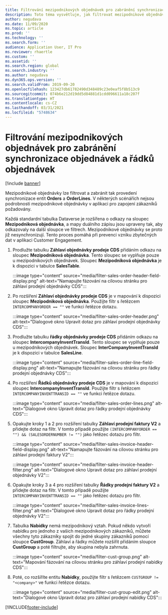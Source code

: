 ```yaml
---
title: Filtrování mezipodnikových objednávek pro zabránění synchronizace objednávek a řádků objednávek
description: Toto téma vysvětluje, jak filtrovat mezipodnikové objednávky tak, aby se entity Orders a OrderLines nesynchronizovaly.
author: negudava
ms.date: 11/09/2020
ms.topic: article
ms.prod: ''
ms.technology: ''
ms.search.form: ''
audience: Application User, IT Pro
ms.reviewer: rhaertle
ms.custom: ''
ms.assetid: ''
ms.search.region: global
ms.search.industry: ''
ms.author: negudava
ms.dyn365.ops.version: ''
ms.search.validFrom: 2019-09-20
ms.openlocfilehash: 123427db61782490d348489c23e0eaf5f8b513c9
ms.sourcegitcommit: 074b6e212d19dd5d84881d1cdd096611a18c207f
ms.translationtype: HT
ms.contentlocale: cs-CZ
ms.lasthandoff: 03/31/2021
ms.locfileid: "5748634"
---
```

# <a name="filter-intercompany-orders-to-avoid-syncing-orders-and-orderlines"></a>Filtrování mezipodnikových objednávek pro zabránění synchronizace objednávek a řádků objednávek

[!include [banner](../../includes/banner.md)]

Mezipodnikové objednávky lze filtrovat a zabránit tak provedení synchronizace entit **Orders** a **OrderLines**. V některých scénářích nejsou podrobnosti mezipodnikové objednávky v aplikaci pro zapojení zákazníků požadovány.

Každá standardní tabulka Dataverse je rozšířena o odkazy na sloupec **Mezipodniková objednávka**, a mapy duálního zápisu jsou upraveny tak, aby odkazovaly na další sloupce ve filtrech. Mezipodnikové objednávky se proto již nesynchronizují. Tento proces pomáhá při prevenci vzniku zbytečných dat v aplikaci Customer Engagement.

1. Prodlužte tabulku **Záhlaví objednávky prodeje CDS** přidáním odkazu na sloupec **Mezipodniková objednávka**. Tento sloupec se vyplňuje pouze u mezipodnikových objednávek. Sloupec **Mezipodniková objednávka** je k dispozici v tabulce **SalesTable**.

    :::image type="content" source="media/filter-sales-order-header-field-display.png" alt-text="Namapujte fázování na cílovou stránku pro záhlaví prodejní objednávky CDS":::

2. Po rozšíření **Záhlaví objednávky prodeje CDS** je v mapování k dispozici sloupec **Mezipodniková objednávka**. Použijte filtr s řetězcem `INTERCOMPANYORDER == ""` ve funkci řetězce dotazu.

    :::image type="content" source="media/filter-sales-order-header.png" alt-text="Dialogové okno Upravit dotaz pro záhlaví prodejní objednávky CDS":::

3. Prodlužte tabulku **řádky objednávky prodeje CDS** přidáním odkazu na sloupec **IntercompanyInventTransId**. Tento sloupec se vyplňuje pouze u mezipodnikových objednávek. Sloupec **InterCompanyInventTransId** je k dispozici v tabulce **SalesLine**.

    :::image type="content" source="media/filter-sales-order-line-field-display.png" alt-text="Namapujte fázování na cílovou stránku pro řádky prodejní objednávky CDS":::

4. Po rozšíření **Řádků objednávky prodeje CDS** je v mapování k dispozici sloupec **IntercompanyInventTransId**. Použijte filtr s řetězcem `INTERCOMPANYINVENTTRANSID == ""` ve funkci řetězce dotazu.

    :::image type="content" source="media/filter-sales-order-lines.png" alt-text="Dialogové okno Upravit dotaz pro řádky prodejní objednávky CDS":::

5. Opakujte kroky 1 a 2 pro rozšíření tabulky **Záhlaví prodejní faktury V2** a přidejte dotaz na filtr. V tomto případě použijte `(INTERCOMPANYORDER == "") && (SALESORDERNUMBER != "")` jako řetězec dotazu pro filtr.

    :::image type="content" source="media/filter-sales-invoice-header-field-display.png" alt-text="Namapujte fázování na cílovou stránku pro záhlaví prodejní faktury V2":::

    :::image type="content" source="media/filter-sales-invoice-header-filter.png" alt-text="Dialogové okno Upravit dotaz pro záhlaví prodejní objednávky V2":::

6. Opakujte kroky 3 a 4 pro rozšíření tabulky **Řádky prodejní faktury V2** a přidejte dotaz na filtr. V tomto případě použijte `INTERCOMPANYINVENTTRANSID == ""` jako řetězec dotazu pro filtr.

    :::image type="content" source="media/filter-sales-invoice-lines-filter.png" alt-text="Dialogové okno Upravit dotaz pro řádky prodejní objednávky V2":::

7. Tabulka **Nabídky** nemá mezipodnikový vztah. Pokud někdo vytvoří nabídku pro jednoho z vašich mezipodnikových zákazníků, můžete všechny tyto zákazníky spojit do jedné skupiny zákazníků pomocí sloupce **CustGroup**. Záhlaví a řádky můžete rozšířit přidáním sloupce **CustGroup** a poté filtrujte, aby skupina nebyla zahrnuta.

    :::image type="content" source="media/filter-cust-group.png" alt-text="Mapování fázování na cílovou stránku pro záhlaví prodejní nabídky CDS":::

8. Poté, co rozšíříte entitu **Nabídky**, použijte filtr s řetězcem `CUSTGROUP != "<company>"` ve funkci řetězce dotazu.

    :::image type="content" source="media/filter-cust-group-edit.png" alt-text="Dialogové okno Upravit dotaz pro záhlaví prodejní nabídky CDS":::


[!INCLUDE[footer-include](../../../../includes/footer-banner.md)]
